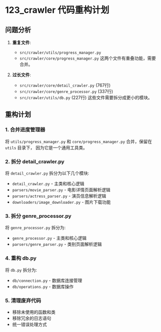 # 123_crawler 代码重构计划

## 问题分析

1. **重复文件**:
   - `src/crawler/utils/progress_manager.py`
   - `src/crawler/core/progress_manager.py`
   这两个文件有重叠功能，需要合并。

2. **过长文件**:
   - `src/crawler/core/detail_crawler.py` (767行)
   - `src/crawler/core/genre_processor.py` (337行)
   - `src/crawler/utils/db.py` (227行)
   这些文件需要拆分成更小的模块。

## 重构计划

### 1. 合并进度管理器

将 `utils/progress_manager.py` 和 `core/progress_manager.py` 合并，保留在 `utils` 目录下，
因为它是一个通用工具类。

### 2. 拆分 detail_crawler.py

将 `detail_crawler.py` 拆分为以下几个模块:
- `detail_crawler.py` - 主类和核心逻辑
- `parsers/movie_parser.py` - 电影详情页面解析逻辑
- `parsers/actress_parser.py` - 演员信息解析逻辑
- `downloaders/image_downloader.py` - 图片下载功能

### 3. 拆分 genre_processor.py

将 `genre_processor.py` 拆分为:
- `genre_processor.py` - 主类和核心逻辑
- `parsers/genre_parser.py` - 类别页面解析逻辑

### 4. 重构 db.py

将 `db.py` 拆分为:
- `db/connection.py` - 数据库连接管理
- `db/operations.py` - 数据库操作

### 5. 清理废弃代码

- 移除未使用的函数和类
- 移除冗余的日志语句
- 统一错误处理方式

